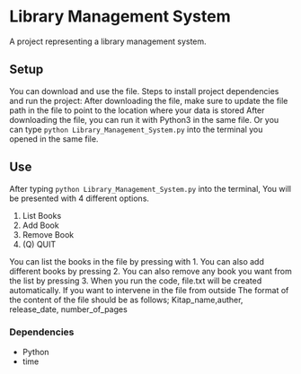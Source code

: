 # Library Management System 
A project representing a library management system.

## Setup
You can download and use the file.
Steps to install project dependencies and run the project:
After downloading the file, make sure to update the file path in the file to point to the location where your data is stored
After downloading the file, you can run it with Python3 in the same file.
Or you can type 
`python Library_Management_System.py`
into the terminal you opened in the same file.

## Use
After typing `python Library_Management_System.py` into the terminal, You will be presented with 4 different options.
1) List Books
2) Add Book
3) Remove Book
4) (Q) QUIT

You can list the books in the file by pressing with 1.
You can also add different books by pressing 2.
You can also remove any book you want from the list by pressing 3.
When you run the code, file.txt will be created automatically.
If you want to intervene in the file from outside
The format of the content of the file should be as follows;
Kitap_name,auther, release_date, number_of_pages

### Dependencies
- Python
- time 
